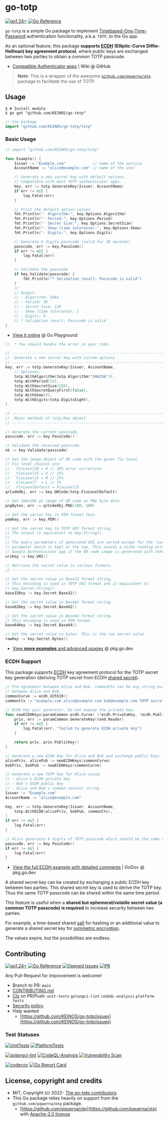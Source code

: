 # go-totp

[![go1.24+](https://img.shields.io/badge/Go-1.24+-blue?logo=go)](https://github.com/KEINOS/go-totp/blob/main/.github/workflows/unit-tests.yml#L81 "Supported versions")
[![Go Reference](https://pkg.go.dev/badge/github.com/KEINOS/go-totp.svg)](https://pkg.go.dev/github.com/KEINOS/go-totp/totp "View document")

`go-totp` is a simple Go package to implement [Timebased-One-Time-Password](https://en.wikipedia.org/wiki/Time-based_one-time_password) authentication functionality, a.k.a. `TOTP`, to the Go app.

As an optional feature, this package __supports [ECDH](https://en.wikipedia.org/wiki/Elliptic-curve_Diffie%E2%80%93Hellman) (Elliptic-Curve Diffie-Hellman) key agreement protocol__, where public keys are exchanged between two parties to obtain a common TOTP passcode.

- [Compatible Authenticator apps](https://github.com/KEINOS/go-totp/wiki/List-of-compatibility) | Wiki @ GitHub

> __Note__: This is a wrapper of the awesome [`github.com/pquerna/otp`](https://github.com/pquerna/otp) package to facilitate the use of TOTP.

## Usage

```shellsession
$ # Install module
$ go get "github.com/KEINOS/go-totp"
```

```go
// Use package
import "github.com/KEINOS/go-totp/totp"
```

### Basic Usage

```go
// import "github.com/KEINOS/go-totp/totp"

func Example() {
    Issuer := "Example.com"            // name of the service
    AccountName := "alice@example.com" // name of the user

    // Generate a new secret key with default options.
    // Compatible with most TOTP authenticator apps.
    key, err := totp.GenerateKey(Issuer, AccountName)
    if err != nil {
        log.Fatal(err)
    }

    // Print the default option values.
    fmt.Println("- Algorithm:", key.Options.Algorithm)
    fmt.Println("- Period:", key.Options.Period)
    fmt.Println("- Secret Size:", key.Options.SecretSize)
    fmt.Println("- Skew (time tolerance):", key.Options.Skew)
    fmt.Println("- Digits:", key.Options.Digits)

    // Generate 6 digits passcode (valid for 30 seconds)
    passcode, err := key.PassCode()
    if err != nil {
        log.Fatal(err)
    }

    // Validate the passcode
    if key.Validate(passcode) {
        fmt.Println("* Validation result: Passcode is valid")
    }
    //
    // Output:
    // - Algorithm: SHA1
    // - Period: 30
    // - Secret Size: 128
    // - Skew (time tolerance): 1
    // - Digits: 6
    // * Validation result: Passcode is valid
}
```

- [View it online](https://go.dev/play/p/s7bAGoLY25R) @ Go Playground

```go
//  * You should handle the error in your code.

// ----------------------------------------------------------------------------
//  Generate a new secret key with custom options
// ----------------------------------------------------------------------------
key, err := totp.GenerateKey(Issuer, AccountName,
    // Optional:
    totp.WithAlgorithm(totp.Algorithm("SHA256")),
    totp.WithPeriod(15),
    totp.WithSecretSize(256),
    totp.WithSecretQueryFirst(false),
    totp.WithSkew(5),
    totp.WithDigits(totp.DigitsEight),
)

// ----------------------------------------------------------------------------
//  Major methods of totp.Key object
// ----------------------------------------------------------------------------

// Generate the current passcode.
passcode, err := key.PassCode()

// Validate the received passcode.
ok := key.Validate(passcode)

// Get the image object of QR code with the given fix level.
// Fix level choices are:
//   FixLevel30 = H // 30% error correction
//   FixLevel25 = Q // 25%
//   FixLevel15 = M // 15%
//   FixLevel7  = L // 7%
//   FixLevelDefault = FixLevel15
qrCodeObj, err := key.QRCode(totp.FixLevelDefault)

// Get 100x100 px image of QR code as PNG byte data.
pngBytes, err := qrCodeObj.PNG(100, 100)

// Get the secret key in PEM format text.
pemKey, err := key.PEM()

// Get the secret key in TOTP URI format string.
// The output is equivalent to key.String().
//
// The query parameters of generated URI are sorted except for the "secret"
// parameter which is kept at the top. This avoids a niche reading error of
// Google Authenticator app if the QR code image is generated with other apps.
uriKey := key.URI()

// Retrieve the secret value in various formats.
// ---------------------------------------------

// Get the secret value in Base32 format string.
// This encoding is used in TOTP URI format and is equivalent to
// key.Secret.String().
base32Key := key.Secret.Base32()

// Get the secret value in Base62 format string.
base62Key := key.Secret.Base62()

// Get the secret value in Base64 format string.
// This encoding is used in PEM format.
base64Key := key.Secret.Base64()

// Get the secret value in bytes. This is the raw secret value.
rawKey := key.Secret.Bytes()
```

- [View __more examples__ and advanced usages](https://pkg.go.dev/github.com/KEINOS/go-totp/totp#pkg-examples) @ pkg.go.dev

### ECDH Support

This package supports [ECDH](https://en.wikipedia.org/wiki/Elliptic-curve_Diffie%E2%80%93Hellman) key agreement protocol for the TOTP secret key generation (deriving TOTP secret from ECDH [shared secret](https://en.wikipedia.org/wiki/Shared_secret)).

```go
// Pre-agreement between Alice and Bob. commonCtx can be any string but consistent
// between Alice and Bob.
commonCurve := ecdh.X25519()
commonCtx := "example.com alice@example.com bob@example.com TOTP secret v1"

// ECDH Key pair generator. Do not expose the private key.
func newECDHKeys(paramCommon ecdh.Curve) (*ecdh.PrivateKey, *ecdh.PublicKey) {
    priv, err := paramCommon.GenerateKey(rand.Reader)
    if err != nil {
        log.Fatal(err, "failed to generate ECDH private key")
    }

    return priv, priv.PublicKey()
}

// Generate a new ECDH key for Alice and Bob and exchange public keys.
alicePriv, alicePub := newECDHKeys(commonCurve)
bobPriv, bobPub := newECDHKeys(commonCurve)

// Generate a new TOTP key for Alice using:
// - Alice's ECDH private key
// - Bob's ECDH public key
// - Alice and Bob's common context string
Issuer := "Example.com"
AccountName := "alice@example.com"

key, err := totp.GenerateKey(Issuer, AccountName,
    totp.WithECDH(alicePriv, bobPub, commonCtx),
)
if err != nil {
    log.Fatal(err)
}

// Alice generates 6 digits of TOTP passcode which should be the same as Bob's.
passcode, err := key.PassCode()
if err != nil {
    log.Fatal(err)
}
```

- [View the full ECDH example with detailed comments](https://pkg.go.dev/github.com/KEINOS/go-totp/totp#example-package-ecdh) | GoDoc @ pkg.go.dev

A shared secret key can be created by exchanging a public ECDH key between two parties. This shared secret key is used to derive the TOTP key. Thus the same TOTP passcode can be shared within the same time period.

This feature is useful when a __shared but ephemeral/volatile secret value (a common TOTP passcode) is required__ to increase security between two parties.

For example, a time-based shared [salt](https://en.wikipedia.org/wiki/Salt_(cryptography)) for hashing or an additional value to generate a shared secret key for [symmetric encryption](https://en.wikipedia.org/wiki/Symmetric-key_algorithm).

The values expire, but the possibilities are endless.

## Contributing

[![go1.24+](https://img.shields.io/badge/Go-1.24+-blue?logo=go)](https://github.com/KEINOS/go-totp/blob/main/.github/workflows/unit-tests.yml#L81 "Supported versions")
[![Go Reference](https://pkg.go.dev/badge/github.com/KEINOS/go-totp.svg)](https://pkg.go.dev/github.com/KEINOS/go-totp/totp "View document")
[![Opened Issues](https://img.shields.io/github/issues/KEINOS/go-totp?color=lightblue&logo=github)](https://github.com/KEINOS/go-totp/issues "opened issues")
[![PR](https://img.shields.io/github/issues-pr/KEINOS/go-totp?color=lightblue&logo=github)](https://github.com/KEINOS/go-totp/pulls "Pull Requests")

Any Pull-Request for improvement is welcome!

- Branch to PR: `main`
- [CONTRIBUTING.md](./.github/CONTRIBUTING.md)
- [CIs](https://github.com/KEINOS/go-totp/actions) on PR/Push: `unit-tests` `golangci-lint` `codeQL-analysis` `platform-tests`
- [Security policy](https://github.com/KEINOS/go-totp/security/policy)
- Help wanted
  - [https://github.com/KEINOS/go-totp/issues](https://github.com/KEINOS/go-totp/issues)

### Test Statuses

[![UnitTests](https://github.com/KEINOS/go-totp/actions/workflows/unit-tests.yml/badge.svg)](https://github.com/KEINOS/go-totp/actions/workflows/unit-tests.yml)
[![PlatformTests](https://github.com/KEINOS/go-totp/actions/workflows/platform-tests.yml/badge.svg)](https://github.com/KEINOS/go-totp/actions/workflows/platform-tests.yml "Tests on Win, macOS and Linux")

[![golangci-lint](https://github.com/KEINOS/go-totp/actions/workflows/golangci-lint.yml/badge.svg)](https://github.com/KEINOS/go-totp/actions/workflows/golangci-lint.yml)
[![CodeQL-Analysis](https://github.com/KEINOS/go-totp/actions/workflows/codeQL-analysis.yml/badge.svg)](https://github.com/KEINOS/go-totp/actions/workflows/codeQL-analysis.yml)
[![Vulnerability Scan](https://github.com/KEINOS/go-totp/actions/workflows/govulncheck.yml/badge.svg)](https://github.com/KEINOS/go-totp/actions/workflows/govulncheck.yml)

[![codecov](https://codecov.io/gh/KEINOS/go-totp/branch/main/graph/badge.svg?token=JVY7WUeUFz)](https://codecov.io/gh/KEINOS/go-totp)
[![Go Report Card](https://goreportcard.com/badge/github.com/KEINOS/go-totp)](https://goreportcard.com/report/github.com/KEINOS/go-totp)

## License, copyright and credits

- MIT, Copyright (c) 2022- [The go-totp contributors](https://github.com/KEINOS/go-totp/graphs/contributors).
- This Go package relies heavily on support from the `github.com/pquerna/otp` package.
  - [https://github.com/pquerna/otp](https://github.com/pquerna/otp) with [Apache-2.0 license](https://github.com/pquerna/otp/blob/master/LICENSE)
